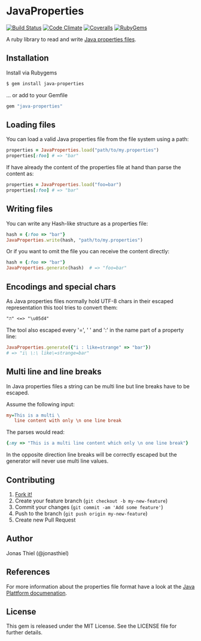 # JavaProperties

[![Build Status](http://img.shields.io/travis/jnbt/java-properties.png)](https://travis-ci.org/jnbt/jnbt/java-properties)
[![Code Climate](http://img.shields.io/codeclimate/github/jnbt/java-properties.png)](https://codeclimate.com/github/jnbt/java-properties)
[![Coveralls](http://img.shields.io/coveralls/jnbt/java-properties.png)](https://coveralls.io/r/jnbt/java-properties)
[![RubyGems](http://img.shields.io/gem/v/java-properties.png)](http://rubygems.org/gems/java-properties)

A ruby library to read and write [Java properties files](http://en.wikipedia.org/wiki/.properties).

## Installation

Install via Rubygems

```bash
$ gem install java-properties
```

... or add to your Gemfile

```ruby
gem "java-properties"
```

## Loading files

You can load a valid Java properties file from the file system using a path:

```ruby
properties = JavaProperties.load("path/to/my.properties")
properties[:foo] # => "bar"
```

If have already the content of the properties file at hand than parse the content as:

```ruby
properties = JavaProperties.load("foo=bar")
properties[:foo] # => "bar"
```

## Writing files

You can write any Hash-like structure as a properties file:

```ruby
hash = {:foo => "bar"}
JavaProperties.write(hash, "path/to/my.properties")
```

Or if you want to omit the file you can receive the content directly:

```ruby
hash = {:foo => "bar"}
JavaProperties.generate(hash)  # => "foo=bar"
```

## Encodings and special chars

As Java properties files normally hold UTF-8 chars in their escaped representation this tool tries to convert them:

```
"ה" <=> "\u05d4"
```

The tool also escaped every '=', ' ' and ':' in the name part of a property line:

```ruby
JavaProperties.generate({"i : like=strange" => "bar"}) 
# => "i\ \:\ like\=strange=bar"
```

## Multi line and line breaks

In Java properties files a string can be multi line but line breaks have to be escaped. 

Assume the following input:

```ini
my=This is a multi \
   line content with only \n one line break
```

The parses would read:

```ruby
{:my => "This is a multi line content which only \n one line break"}
```

In the opposite direction line breaks will be correctly escaped but the generator will never use multi line values.

## Contributing

1. [Fork it!](https://github.com/jnbt/java-properties/fork)
2. Create your feature branch (`git checkout -b my-new-feature`)
3. Commit your changes (`git commit -am 'Add some feature'`)
4. Push to the branch (`git push origin my-new-feature`)
5. Create new Pull Request

## Author

Jonas Thiel (@jonasthiel)

## References

For more information about the properties file format have a look at the [Java Plattform documenation](http://docs.oracle.com/javase/6/docs/api/java/util/Properties.html).

## License

This gem is released under the MIT License. See the LICENSE file for further details.
